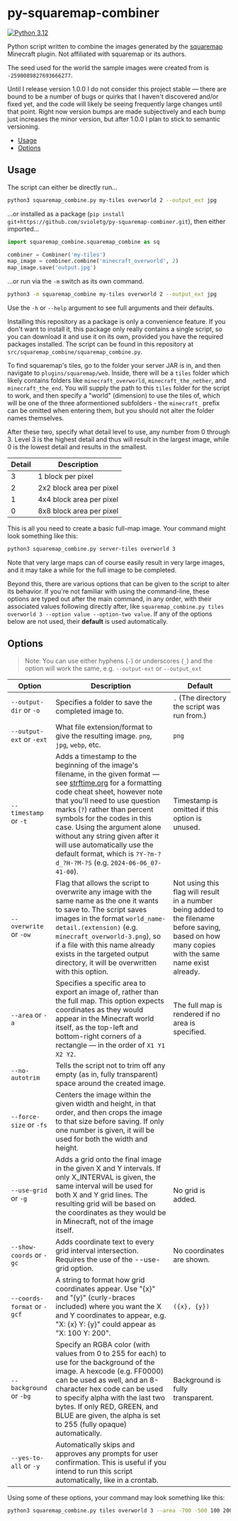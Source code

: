 # py-squaremap-combiner <!-- omit in toc -->

[![Python 3.12](https://img.shields.io/badge/python-3.12-blue.svg)](https://www.python.org/downloads/release/python-3120/)

Python script written to combine the images generated by the [squaremap](https://modrinth.com/plugin/squaremap) Minecraft plugin. Not affiliated with squaremap or its authors.

The seed used for the world the sample images were created from is `-2590089827693666277`.

Until I release version 1.0.0 I do not consider this project stable — there are bound to be a number of bugs or quirks that I haven't discovered and/or fixed yet, and the code will likely be seeing frequently large changes until that point. Right now version bumps are made subjectively and each bump just increases the minor version, but after 1.0.0 I plan to stick to semantic versioning.

- [Usage](#usage)
- [Options](#options)

## Usage

The script can either be directly run...

```bash
python3 squaremap_combine.py my-tiles overworld 2 --output_ext jpg
```

...or installed as a package (`pip install git+https://github.com/svioletg/py-squaremap-combiner.git`), then either imported...

```python
import squaremap_combine.squaremap_combine as sq

combiner = Combiner('my-tiles')
map_image = combiner.combine('minecraft_overworld', 2)
map_image.save('output.jpg')
```

...or run via the `-m` switch as its own command.

```bash
python3 -m squaremap_combine my-tiles overworld 2 --output_ext jpg
```

Use the `-h` or `--help` argument to see full arguments and their defaults.

Installing this repository as a package is only a convenience feature. If you don't want to install it, this package only really contains a single script, so you can download it and use it on its own, provided you have the required packages installed. The script can be found in this repository at `src/squaremap_combine/squaremap_combine.py`.

To find squaremap's tiles, go to the folder your server JAR is in, and then navigate to `plugins/squaremap/web`. Inside, there will be a `tiles` folder which likely contains folders like `minecraft_overworld`, `minecraft_the_nether`, and `minecraft_the_end`. You will supply the path to this `tiles` folder for the script to work, and then specify a "world" (dimension) to use the tiles of, which will be one of the three aformentioned subfolders - the `minecraft_` prefix can be omitted when entering them, but you should not alter the folder names themselves.

After these two, specify what detail level to use, any number from 0 through 3. Level 3 is the highest detail and thus will result in the largest image, while 0 is the lowest detail and results in the smallest.

| Detail | Description |
|---|---|
| 3 | 1 block per pixel |
| 2 | 2x2 block area per pixel |
| 1 | 4x4 block area per pixel |
| 0 | 8x8 block area per pixel |

This is all you need to create a basic full-map image. Your command might look something like this:

```bash
python3 squaremap_combine.py server-tiles overworld 3
```

Note that very large maps can of course easily result in very large images, and it may take a while for the full image to be completed.

Beyond this, there are various options that can be given to the script to alter its behavior. If you're not familiar with using the command-line, these options are typed out after the main command, in any order, with their associated values following directly after, like `squaremap_combine.py tiles overworld 3 --option value --option-two value`. If any of the options below are not used, their **default** is used automatically.

## Options

> Note: You can use either hyphens (`-`) or underscores (`_`) and the option will work the same, e.g. `--output-ext` or `--output_ext`

| Option | Description | Default |
|-|-|-|
| `--output-dir` or `-o` | Specifies a folder to save the completed image to. | `.` (The directory the script was run from.) |
| `--output-ext` or `-ext` | What file extension/format to give the resulting image. `png`, `jpg`, `webp`, etc. | `png` |
| `--timestamp` or `-t` | Adds a timestamp to the beginning of the image's filename, in the given format — see [strftime.org](https://strftime.org/) for a formatting code cheat sheet, however note that you'll need to use question marks (`?`) rather than percent symbols for the codes in this case. Using the argument alone without any string given after it will use automatically use the default format, which is `?Y-?m-?d_?H-?M-?S` (e.g. `2024-06-06_07-41-00`). | Timestamp is omitted if this option is unused. |
| `--overwrite` or `-ow` | Flag that allows the script to overwrite any image with the same name as the one it wants to save to. The script saves images in the format `world_name-detail.(extension)` (e.g. `minecraft_overworld-3.png`), so if a file with this name already exists in the targeted output directory, it will be overwritten with this option. | Not using this flag will result in a number being added to the filename before saving, based on how many copies with the same name exist already. |
| `--area` or `-a` | Specifies a specific area to export an image of, rather than the full map. This option expects coordinates as they would appear in the Minecraft world itself, as the top-left and bottom-right corners of a rectangle — in the order of `X1 Y1 X2 Y2`. | The full map is rendered if no area is specified. |
| `--no-autotrim` | Tells the script not to trim off any empty (as in, fully transparent) space around the created image. | |
| `--force-size` or `-fs` | Centers the image within the given width and height, in that order, and then crops the image to that size before saving. If only one number is given, it will be used for both the width and height. | |
| `--use-grid` or `-g` | Adds a grid onto the final image in the given X and Y intervals. If only X_INTERVAL is given, the same interval will be used for both X and Y grid lines. The resulting grid will be based on the coordinates as they would be in Minecraft, not of the image itself. | No grid is added. |
| `--show-coords` or `-gc` | Adds coordinate text to every grid interval intersection. Requires the use of the --use-grid option. | No coordinates are shown. |
| `--coords-format` or `-gcf` | A string to format how grid coordinates appear. Use "{x}" and "{y}" (curly-braces included) where you want the X and Y coordinates to appear, e.g. "X: {x} Y: {y}" could appear as "X: 100 Y: 200". | `({x}, {y})` |
| `--background` or `-bg` | Specify an RGBA color (with values from 0 to 255 for each) to use for the background of the image. A hexcode (e.g. FF0000) can be used as well, and an 8-character hex code can be used to specify alpha with the last two bytes. If only RED, GREEN, and BLUE are given, the alpha is set to 255 (fully opaque) automatically. | Background is fully transparent. |
| `--yes-to-all` or `-y` | Automatically skips and approves any prompts for user confirmation. This is useful if you intend to run this script automatically, like in a crontab. | |

Using some of these options, your command may look something like this:

```bash
python3 squaremap_combine.py tiles overworld 3 --area -700 -500 100 200 --timestamp default --output-dir town-area --output-ext jpg -y
```
